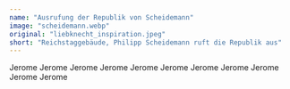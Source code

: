 ```yaml
---
name: "Ausrufung der Republik von Scheidemann"
image: "scheidemann.webp"
original: "liebknecht_inspiration.jpeg"
short: "Reichstaggebäude, Philipp Scheidemann ruft die Republik aus"
---
```

Jerome Jerome Jerome Jerome Jerome Jerome Jerome Jerome Jerome Jerome Jerome